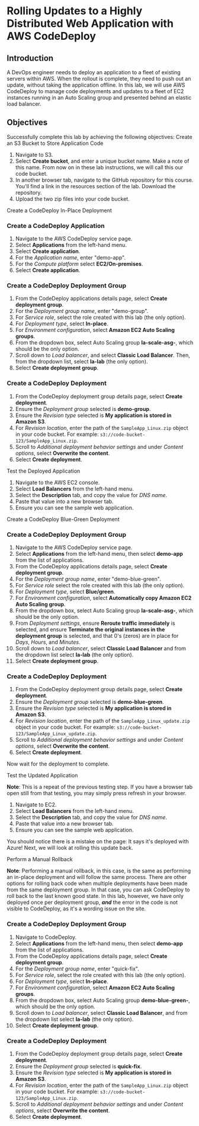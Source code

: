 ﻿# Rolling Updates to a Highly Distributed Web Application with AWS CodeDeploy

## Introduction

A DevOps engineer needs to deploy an application to a fleet of existing servers within AWS. When the rollout is complete, they need to push out an update, without taking the application offline. In this lab, we will use AWS CodeDeploy to manage code deployments and updates to a fleet of EC2 instances running in an Auto Scaling group and presented behind an elastic load balancer.

## Objectives

Successfully complete this lab by achieving the following objectives:
Create an S3 Bucket to Store Application Code

1.  Navigate to S3.
2.  Select  **Create bucket**, and enter a unique bucket name. Make a note of this name. From now on in these lab instructions, we will call this our code bucket.
3.  In another browser tab, navigate to the GitHub repository for this course. You'll find a link in the resources section of the lab. Download the repository.
4.  Upload the two zip files into your code bucket.

Create a CodeDeploy In-Place Deployment

### Create a CodeDeploy Application

1.  Navigate to the AWS CodeDeploy service page.
2.  Select  **Applications**  from the left-hand menu.
3.  Select  **Create application**.
4.  For the  _Application name_, enter "demo-app".
5.  For the  _Compute platform_  select  **EC2/On-premises**.
6.  Select  **Create application**.

### Create a CodeDeploy Deployment Group

1.  From the CodeDeploy applications details page, select  **Create deployment group**.
2.  For the  _Deployment group name_, enter "demo-group".
3.  For  _Service role_, select the role created with this lab (the only option).
4.  For  _Deployment type_, select  **In-place**.
5.  For  _Environment configuration_, select  **Amazon EC2 Auto Scaling groups**.
6.  From the dropdown box, select Auto Scaling group  **la-scale-asg-**, which should be the only option.
7.  Scroll down to  _Load balancer_, and select  **Classic Load Balancer**. Then, from the dropdown list, select  **la-lab**  (the only option).
8.  Select  **Create deployment group**.

### Create a CodeDeploy Deployment

1.  From the CodeDeploy deployment group details page, select  **Create deployment**.
2.  Ensure the  _Deployment group_  selected is  **demo-group**.
3.  Ensure the  _Revision type_  selected is  **My application is stored in Amazon S3**.
4.  For  _Revision location_, enter the path of the  `SampleApp_Linux.zip`  object in your code bucket. For example:  `s3://code-bucket-123/SampleApp_Linux.zip`.
5.  Scroll to  _Additional deployment behavior settings_  and under  _Content options_, select  **Overwrite the content**.
6.  Select  **Create deployment**.

Test the Deployed Application

1.  Navigate to the AWS EC2 console.
2.  Select  **Load Balancers**  from the left-hand menu.
3.  Select the  **Description**  tab, and copy the value for  _DNS name_.
4.  Paste that value into a new browser tab.
5.  Ensure you can see the sample web application.

Create a CodeDeploy Blue-Green Deployment

### Create a CodeDeploy Deployment Group

1.  Navigate to the AWS CodeDeploy service page.
2.  Select  **Applications**  from the left-hand menu, then select  **demo-app**  from the list of applications.
3.  From the CodeDeploy applications details page, select  **Create deployment group**.
4.  For the  _Deployment group name_, enter "demo-blue-green".
5.  For  _Service role_  select the role created with this lab (the only option).
6.  For  _Deployment type_, select  **Blue/green**.
7.  For  _Environment configuration_, select  **Automatically copy Amazon EC2 Auto Scaling group**.
8.  From the dropdown box, select Auto Scaling group  **la-scale-asg-**, which should be the only option.
9.  From  _Deployment settings_, ensure  **Reroute traffic immediately**  is selected, and ensure  **Terminate the original instances in the deployment group**  is selected, and that 0's (zeros) are in place for  _Days_,  _Hours_, and  _Minutes_.
10.  Scroll down to  _Load balancer_, select  **Classic Load Balancer**  and from the dropdown list select  **la-lab**  (the only option).
11.  Select  **Create deployment group**.

### Create a CodeDeploy Deployment

1.  From the CodeDeploy deployment group details page, select  **Create deployment**.
2.  Ensure the  _Deployment group_  selected is  **demo-blue-green**.
3.  Ensure the  _Revision type_  selected is  **My application is stored in Amazon S3**.
4.  For  _Revision location_, enter the path of the  `SampleApp_Linux_update.zip`  object in your code bucket. For example:  `s3://code-bucket-123/SampleApp_Linux_update.zip`.
5.  Scroll to  _Additional deployment behavior settings_  and under  _Content options_, select  **Overwrite the content**.
6.  Select  **Create deployment**.

Now wait for the deployment to complete.

Test the Updated Application

**Note**: This is a repeat of the previous testing step. If you have a browser tab open still from that testing, you may simply press refresh in your browser.

1.  Navigate to EC2.
2.  Select  **Load Balancers**  from the left-hand menu.
3.  Select the  **Description**  tab, and copy the value for  _DNS name_.
4.  Paste that value into a new browser tab.
5.  Ensure you can see the sample web application.

You should notice there is a mistake on the page: It says it's deployed with Azure! Next, we will look at rolling this update back.

Perform a Manual Rollback

**Note**: Performing a manual rollback, in this case, is the same as performing an in-place deployment and will follow the same process. There are other options for rolling back code when multiple deployments have been made from the same deployment group. In that case, you can ask CodeDeploy to roll back to the last known good state. In this lab, however, we have only deployed once per deployment group,  _**and**_  the error in the code is not visible to CodeDeploy, as it's a wording issue on the site.

### Create a CodeDeploy Deployment Group

1.  Navigate to CodeDeploy.
2.  Select  **Applications**  from the left-hand menu, then select  **demo-app**  from the list of applications.
3.  From the CodeDeploy applications details page, select  **Create deployment group**.
4.  For the  _Deployment group name_, enter "quick-fix".
5.  For  _Service role_, select the role created with this lab (the only option).
6.  For  _Deployment type_, select  **In-place**.
7.  For  _Environment configuration_, select  **Amazon EC2 Auto Scaling groups**.
8.  From the dropdown box, select Auto Scaling group  **demo-blue-green-**, which should be the only option.
9.  Scroll down to  _Load balancer_, select  **Classic Load Balancer**, and from the dropdown list select  **la-lab**  (the only option).
10.  Select  **Create deployment group**.

### Create a CodeDeploy Deployment

1.  From the CodeDeploy deployment group details page, select  **Create deployment**.
2.  Ensure the  _Deployment group_  selected is  **quick-fix**.
3.  Ensure the  _Revision type_  selected is  **My application is stored in Amazon S3**.
4.  For  _Revision location_, enter the path of the  `SampleApp_Linux.zip`  object in your code bucket. For example:  `s3://code-bucket-123/SampleApp_Linux.zip`.
5.  Scroll to  _Additional deployment behavior settings_  and under  _Content options_, select  **Overwrite the content**.
6.  Select  **Create deployment**.
